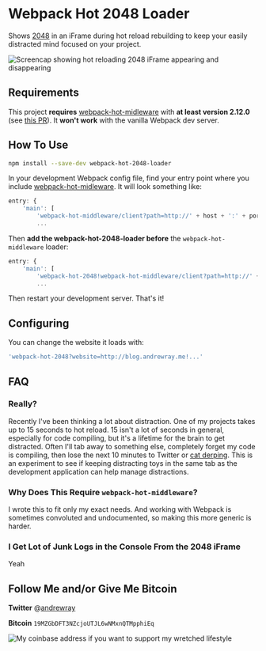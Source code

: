 # Webpack Hot 2048 Loader

Shows [2048](https://gabrielecirulli.github.io/2048/) in an iFrame during hot reload rebuilding to keep your easily distracted mind focused on your project.

![Screencap showing hot reloading 2048 iFrame appearing and disappearing](https://raw.githubusercontent.com/DelvarWorld/webpack-hot-2048-loader/master/webpack-hot-2048-downsize.gif)

## Requirements

This project **requires** [webpack-hot-midleware](https://github.com/glenjamin/webpack-hot-middleware) with **at least version 2.12.0** (see [this PR](https://github.com/glenjamin/webpack-hot-middleware/pull/112)). It **won't work** with the vanilla Webpack dev server.

## How To Use

```sh
npm install --save-dev webpack-hot-2048-loader
```

In your development Webpack config file, find your entry point where you include [webpack-hot-midleware](https://github.com/glenjamin/webpack-hot-middleware). It will look something like:

```javascript
entry: {
    'main': [
        'webpack-hot-middleware/client?path=http://' + host + ':' + port + '/__webpack_hmr',
        ...
```

Then **add the webpack-hot-2048-loader before** the `webpack-hot-middleware` loader:

```javascript
entry: {
    'main': [
        'webpack-hot-2048!webpack-hot-middleware/client?path=http://' + host + ':' + port + '/__webpack_hmr',
        ...
```

Then restart your development server. That's it!

## Configuring

You can change the website it loads with:

```javascript
'webpack-hot-2048?website=http://blog.andrewray.me!...'
```

## FAQ

### Really?

Recently I've been thinking a lot about distraction. One of my projects takes up to 15 seconds to hot reload. 15 isn't a lot of seconds in general, especially for code compiling, but it's a lifetime for the brain to get distracted. Often I'll tab away to something else, completely forget my code is compiling, then lose the next 10 minutes to Twitter or [cat derping](http://cats.andrewray.me). This is an experiment to see if keeping distracting toys in the same tab as the development application can help manage distractions.

### Why Does This Require `webpack-hot-middleware`?

I wrote this to fit only my exact needs. And working with Webpack is sometimes convoluted and undocumented, so making this more generic is harder.

### I Get Lot of Junk Logs in the Console From the 2048 iFrame

Yeah

## Follow Me and/or Give Me Bitcoin

**Twitter**
@[andrewray](https://twitter.com/andrewray)

**Bitcoin**
`19MZGbDFT3NZcjoUTJL6wNMxnQTMpphiEq`

![My coinbase address if you want to support my wretched lifestyle](https://raw.githubusercontent.com/DelvarWorld/webpack-hot-2048-loader/master/my-bitcoin-address.png)
